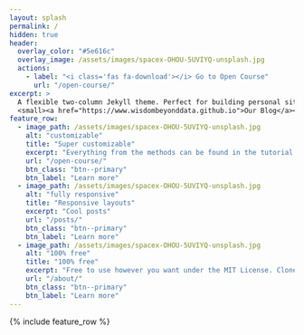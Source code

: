```yaml
---
layout: splash
permalink: /
hidden: true
header:
  overlay_color: "#5e616c"
  overlay_image: /assets/images/spacex-OHOU-5UVIYQ-unsplash.jpg
  actions:
    - label: "<i class='fas fa-download'></i> Go to Open Course"
      url: "/open-course/"
excerpt: >
  A flexible two-column Jekyll theme. Perfect for building personal sites, blogs, and portfolios.<br />
  <small><a href="https://www.wisdombeyonddata.github.io">Our Blog</a></small>
feature_row:
  - image_path: /assets/images/spacex-OHOU-5UVIYQ-unsplash.jpg
    alt: "customizable"
    title: "Super customizable"
    excerpt: "Everything from the methods can be found in the tutorial menu"
    url: "/open-course/"
    btn_class: "btn--primary"
    btn_label: "Learn more"
  - image_path: /assets/images/spacex-OHOU-5UVIYQ-unsplash.jpg
    alt: "fully responsive"
    title: "Responsive layouts"
    excerpt: "Cool posts"
    url: "/posts/"
    btn_class: "btn--primary"
    btn_label: "Learn more"
  - image_path: /assets/images/spacex-OHOU-5UVIYQ-unsplash.jpg
    alt: "100% free"
    title: "100% free"
    excerpt: "Free to use however you want under the MIT License. Clone it, fork it, customize it... whatever!"
    url: "/about/"
    btn_class: "btn--primary"
    btn_label: "Learn more"      
---
```


{% include feature_row %}
